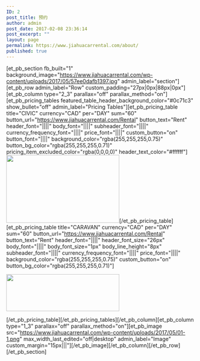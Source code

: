 ```yaml
---
ID: 2
post_title: 预约
author: admin
post_date: 2017-02-08 23:36:14
post_excerpt: ""
layout: page
permalink: https://www.jiahuacarrental.com/about/
published: true
---
```

[et_pb_section fb_built="1" background_image="https://www.jiahuacarrental.com/wp-content/uploads/2017/05/57ee0dafb1397.jpg" admin_label="section"][et_pb_row admin_label="Row" custom_padding="27px|0px|88px|0px"][et_pb_column type="2_3" parallax="off" parallax_method="on"][et_pb_pricing_tables featured_table_header_background_color="#0c71c3" show_bullet="off" admin_label="Pricing Tables"][et_pb_pricing_table title="CIVIC" currency="CAD" per="DAY" sum="60" button_url="https://www.jiahuacarrental.com/Rental" button_text="Rent" header_font="||||" body_font="||||" subheader_font="||||" currency_frequency_font="||||" price_font="||||" custom_button="on" button_font="||||" background_color="rgba(255,255,255,0.75)" button_bg_color="rgba(255,255,255,0.71)" pricing_item_excluded_color="rgba(0,0,0,0)" header_text_color="#ffffff"]<img class="size-medium wp-image-78 aligncenter" src="https://www.jiahuacarrental.com/wp-content/uploads/2017/05/02-300x98.png" alt="" width="300" height="180" />[/et_pb_pricing_table][et_pb_pricing_table title="CARAVAN" currency="CAD" per="DAY" sum="60" button_url="https://www.jiahuacarrental.com/Rental" button_text="Rent" header_font="||||" header_font_size="26px" body_font="||||" body_font_size="1px" body_line_height="8px" subheader_font="||||" currency_frequency_font="||||" price_font="||||" background_color="rgba(255,255,255,0.75)" custom_button="on" button_bg_color="rgba(255,255,255,0.71)"]<p><a href="https://www.jiahuacarrental.com/wp-content/uploads/2017/05/03.png"><img src="https://www.jiahuacarrental.com/wp-content/uploads/2017/05/03-300x98.png" width="300" height="98" alt="" class="wp-image-79 alignnone size-medium" /></a></p>[/et_pb_pricing_table][/et_pb_pricing_tables][/et_pb_column][et_pb_column type="1_3" parallax="off" parallax_method="on"][et_pb_image src="https://www.jiahuacarrental.com/wp-content/uploads/2017/05/01-1.png" max_width_last_edited="off|desktop" admin_label="Image" custom_margin="15px|||"][/et_pb_image][/et_pb_column][/et_pb_row][/et_pb_section]